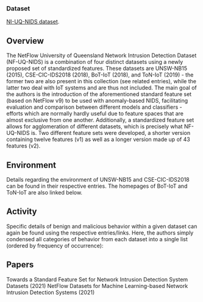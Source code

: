### Dataset
[NI-UQ-NIDS dataset](https://rdm.uq.edu.au/files/e2412450-ef9c-11ed-827d-e762de186848). 
## Overview
The NetFlow University of Queensland Network Intrusion Detection Dataset (NF-UQ-NIDS) is a combination of four distinct datasets using a newly proposed set of standardized features. These datasets are UNSW-NB15 (2015), CSE-CIC-IDS2018 (2018), BoT-IoT (2018), and ToN-IoT (2019) - the former two are also present in this collection (see related entries), while the latter two deal with IoT systems and are thus not included. The main goal of the authors is the introduction of the aforementioned standard feature set (based on NetFlow v9) to be used with anomaly-based NIDS, facilitating evaluation and comparison between different models and classifiers - efforts which are normally hardly useful due to feature spaces that are almost exclusive from one another. Additionally, a standardized feature set allows for agglomeration of different datasets, which is precisely what NF-UQ-NIDS is. Two different feature sets were developed, a shorter version containing twelve features (v1) as well as a longer version made up of 43 features (v2).

## Environment
Details regarding the environment of UNSW-NB15 and CSE-CIC-IDS2018 can be found in their respective entries. The homepages of BoT-IoT and ToN-IoT are also linked below.

## Activity
Specific details of benign and malicious behavior within a given dataset can again be found using the respective entries/links. Here, the authors simply condensed all categories of behavior from each dataset into a single list (ordered by frequency of occurrence):


## Papers
Towards a Standard Feature Set for Network Intrusion Detection System Datasets (2021)
NetFlow Datasets for Machine Learning-based Network Intrusion Detection Systems (2021)
